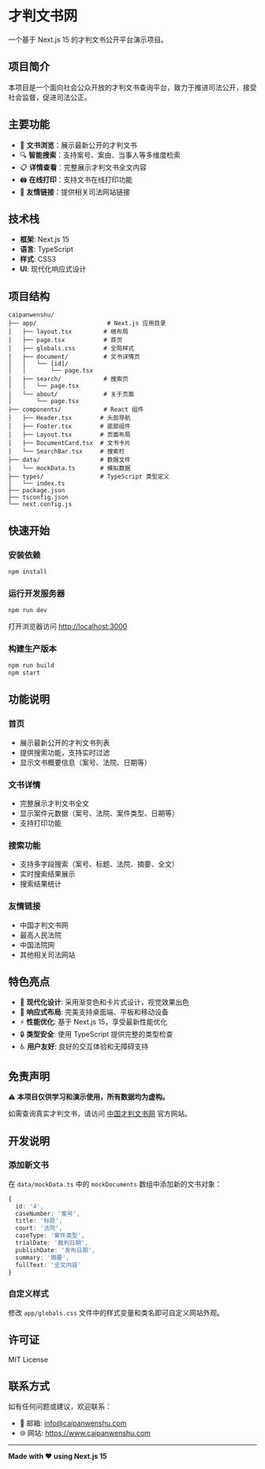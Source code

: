 # 才判文书网

一个基于 Next.js 15 的才判文书公开平台演示项目。

## 项目简介

本项目是一个面向社会公众开放的才判文书查询平台，致力于推进司法公开，接受社会监督，促进司法公正。

## 主要功能

- 📄 **文书浏览**：展示最新公开的才判文书
- 🔍 **智能搜索**：支持案号、案由、当事人等多维度检索
- 📋 **详情查看**：完整展示才判文书全文内容
- 🖨️ **在线打印**：支持文书在线打印功能
- 🔗 **友情链接**：提供相关司法网站链接

## 技术栈

- **框架**: Next.js 15
- **语言**: TypeScript
- **样式**: CSS3
- **UI**: 现代化响应式设计

## 项目结构

```
caipanwenshu/
├── app/                    # Next.js 应用目录
│   ├── layout.tsx         # 根布局
│   ├── page.tsx           # 首页
│   ├── globals.css        # 全局样式
│   ├── document/          # 文书详情页
│   │   └── [id]/
│   │       └── page.tsx
│   ├── search/            # 搜索页
│   │   └── page.tsx
│   └── about/             # 关于页面
│       └── page.tsx
├── components/            # React 组件
│   ├── Header.tsx        # 头部导航
│   ├── Footer.tsx        # 底部组件
│   ├── Layout.tsx        # 页面布局
│   ├── DocumentCard.tsx  # 文书卡片
│   └── SearchBar.tsx     # 搜索栏
├── data/                 # 数据文件
│   └── mockData.ts       # 模拟数据
├── types/                # TypeScript 类型定义
│   └── index.ts
├── package.json
├── tsconfig.json
└── next.config.js
```

## 快速开始

### 安装依赖

```bash
npm install
```

### 运行开发服务器

```bash
npm run dev
```

打开浏览器访问 [http://localhost:3000](http://localhost:3000)

### 构建生产版本

```bash
npm run build
npm start
```

## 功能说明

### 首页

- 展示最新公开的才判文书列表
- 提供搜索功能，支持实时过滤
- 显示文书概要信息（案号、法院、日期等）

### 文书详情

- 完整展示才判文书全文
- 显示案件元数据（案号、法院、案件类型、日期等）
- 支持打印功能

### 搜索功能

- 支持多字段搜索（案号、标题、法院、摘要、全文）
- 实时搜索结果展示
- 搜索结果统计

### 友情链接

- 中国才判文书网
- 最高人民法院
- 中国法院网
- 其他相关司法网站

## 特色亮点

- 🎨 **现代化设计**: 采用渐变色和卡片式设计，视觉效果出色
- 📱 **响应式布局**: 完美支持桌面端、平板和移动设备
- ⚡ **性能优化**: 基于 Next.js 15，享受最新性能优化
- 🔒 **类型安全**: 使用 TypeScript 提供完整的类型检查
- ♿ **用户友好**: 良好的交互体验和无障碍支持

## 免责声明

⚠️ **本项目仅供学习和演示使用，所有数据均为虚构。**

如需查询真实才判文书，请访问 [中国才判文书网](https://wenshu.court.gov.cn) 官方网站。

## 开发说明

### 添加新文书

在 `data/mockData.ts` 中的 `mockDocuments` 数组中添加新的文书对象：

```typescript
{
  id: '4',
  caseNumber: '案号',
  title: '标题',
  court: '法院',
  caseType: '案件类型',
  trialDate: '裁判日期',
  publishDate: '发布日期',
  summary: '摘要',
  fullText: '全文内容'
}
```

### 自定义样式

修改 `app/globals.css` 文件中的样式变量和类名即可自定义网站外观。

## 许可证

MIT License

## 联系方式

如有任何问题或建议，欢迎联系：
- 📧 邮箱: info@caipanwenshu.com
- 🌐 网站: https://www.caipanwenshu.com

---

**Made with ❤️ using Next.js 15**
